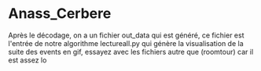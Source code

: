# Anass_Cerbere
 
 
 Après le décodage, on a un fichier out_data qui est généré, ce fichier est l'entrée de notre algorithme lectureall.py qui génère la visualisation de la suite des events en gif, essayez avec les fichiers autre que (roomtour) car il est assez lo
 
